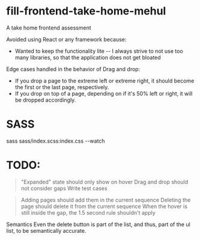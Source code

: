 # fill-frontend-take-home-mehul
A take home frontend assessment


Avoided using React or any framework because:
- Wanted to keep the functionality lite
    -- I always strive to not use too many libraries, so that the application does not get bloated




Edge cases handled in the behavior of Drag and drop:
- If you drop a page to the extreme left or extreme right, it should become the first or the last page, respectively.
- If you drop on top of a page, depending on if it's 50% left or right, it will be dropped accordingly.


# SASS
sass sass/index.scss:index.css --watch





# TODO:

> "Expanded" state should only show on hover
> Drag and drop should not consider gaps
> Write test cases

> Adding pages should add them in the current sequence
> Deleting the page should delete it from the current sequence
> When the hover is still inside the gap, the 1.5 second rule shouldn't apply




Semantics
Even the delete button is part of the list, and thus, part of the ul list, to be semantically accurate.